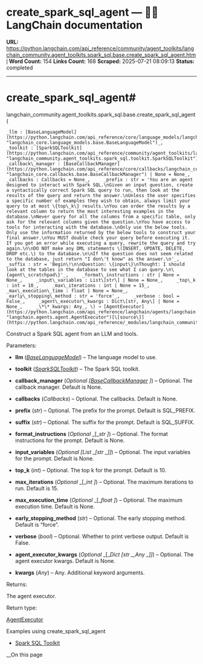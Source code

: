 # create_spark_sql_agent — 🦜🔗 LangChain  documentation

**URL:** https://python.langchain.com/api_reference/community/agent_toolkits/langchain_community.agent_toolkits.spark_sql.base.create_spark_sql_agent.html
**Word Count:** 154
**Links Count:** 168
**Scraped:** 2025-07-21 08:09:13
**Status:** completed

---

# create\_spark\_sql\_agent\#

langchain\_community.agent\_toolkits.spark\_sql.base.create\_spark\_sql\_agent\(

    _llm : [BaseLanguageModel](https://python.langchain.com/api_reference/core/language_models/langchain_core.language_models.base.BaseLanguageModel.html#langchain_core.language_models.base.BaseLanguageModel "langchain_core.language_models.base.BaseLanguageModel")_,     _toolkit : [SparkSQLToolkit](https://python.langchain.com/api_reference/community/agent_toolkits/langchain_community.agent_toolkits.spark_sql.toolkit.SparkSQLToolkit.html#langchain_community.agent_toolkits.spark_sql.toolkit.SparkSQLToolkit "langchain_community.agent_toolkits.spark_sql.toolkit.SparkSQLToolkit")_,     _callback\_manager : [BaseCallbackManager](https://python.langchain.com/api_reference/core/callbacks/langchain_core.callbacks.base.BaseCallbackManager.html#langchain_core.callbacks.base.BaseCallbackManager "langchain_core.callbacks.base.BaseCallbackManager") | None = None_,     _callbacks : Callbacks = None_,     _prefix : str = 'You are an agent designed to interact with Spark SQL.\nGiven an input question, create a syntactically correct Spark SQL query to run, then look at the results of the query and return the answer.\nUnless the user specifies a specific number of examples they wish to obtain, always limit your query to at most \{top\_k\} results.\nYou can order the results by a relevant column to return the most interesting examples in the database.\nNever query for all the columns from a specific table, only ask for the relevant columns given the question.\nYou have access to tools for interacting with the database.\nOnly use the below tools. Only use the information returned by the below tools to construct your final answer.\nYou MUST double check your query before executing it. If you get an error while executing a query, rewrite the query and try again.\n\nDO NOT make any DML statements \(INSERT, UPDATE, DELETE, DROP etc.\) to the database.\n\nIf the question does not seem related to the database, just return "I don\'t know" as the answer.\n'_,     _suffix : str = 'Begin\!\n\nQuestion: \{input\}\nThought: I should look at the tables in the database to see what I can query.\n\{agent\_scratchpad\}'_,     _format\_instructions : str | None = None_,     _input\_variables : List\[str\] | None = None_,     _top\_k : int = 10_,     _max\_iterations : int | None = 15_,     _max\_execution\_time : float | None = None_,     _early\_stopping\_method : str = 'force'_,     _verbose : bool = False_,     _agent\_executor\_kwargs : Dict\[str, Any\] | None = None_,     _\*\* kwargs: Any_, \) → [AgentExecutor](https://python.langchain.com/api_reference/langchain/agents/langchain.agents.agent.AgentExecutor.html#langchain.agents.agent.AgentExecutor "langchain.agents.agent.AgentExecutor")[\[source\]](https://python.langchain.com/api_reference/_modules/langchain_community/agent_toolkits/spark_sql/base.html#create_spark_sql_agent)\#     

Construct a Spark SQL agent from an LLM and tools.

Parameters:     

  * **llm** \([_BaseLanguageModel_](https://python.langchain.com/api_reference/core/language_models/langchain_core.language_models.base.BaseLanguageModel.html#langchain_core.language_models.base.BaseLanguageModel "langchain_core.language_models.base.BaseLanguageModel")\) – The language model to use.

  * **toolkit** \([_SparkSQLToolkit_](https://python.langchain.com/api_reference/community/agent_toolkits/langchain_community.agent_toolkits.spark_sql.toolkit.SparkSQLToolkit.html#langchain_community.agent_toolkits.spark_sql.toolkit.SparkSQLToolkit "langchain_community.agent_toolkits.spark_sql.toolkit.SparkSQLToolkit")\) – The Spark SQL toolkit.

  * **callback\_manager** \(_Optional_ _\[_[_BaseCallbackManager_](https://python.langchain.com/api_reference/core/callbacks/langchain_core.callbacks.base.BaseCallbackManager.html#langchain_core.callbacks.base.BaseCallbackManager "langchain_core.callbacks.base.BaseCallbackManager") _\]_\) – Optional. The callback manager. Default is None.

  * **callbacks** \(_Callbacks_\) – Optional. The callbacks. Default is None.

  * **prefix** \(_str_\) – Optional. The prefix for the prompt. Default is SQL\_PREFIX.

  * **suffix** \(_str_\) – Optional. The suffix for the prompt. Default is SQL\_SUFFIX.

  * **format\_instructions** \(_Optional_ _\[__str_ _\]_\) – Optional. The format instructions for the prompt. Default is None.

  * **input\_variables** \(_Optional_ _\[__List_ _\[__str_ _\]__\]_\) – Optional. The input variables for the prompt. Default is None.

  * **top\_k** \(_int_\) – Optional. The top k for the prompt. Default is 10.

  * **max\_iterations** \(_Optional_ _\[__int_ _\]_\) – Optional. The maximum iterations to run. Default is 15.

  * **max\_execution\_time** \(_Optional_ _\[__float_ _\]_\) – Optional. The maximum execution time. Default is None.

  * **early\_stopping\_method** \(_str_\) – Optional. The early stopping method. Default is “force”.

  * **verbose** \(_bool_\) – Optional. Whether to print verbose output. Default is False.

  * **agent\_executor\_kwargs** \(_Optional_ _\[__Dict_ _\[__str_ _,__Any_ _\]__\]_\) – Optional. The agent executor kwargs. Default is None.

  * **kwargs** \(_Any_\) – Any. Additional keyword arguments.

Returns:     

The agent executor.

Return type:     

[AgentExecutor](https://python.langchain.com/api_reference/langchain/agents/langchain.agents.agent.AgentExecutor.html#langchain.agents.agent.AgentExecutor "langchain.agents.agent.AgentExecutor")

Examples using create\_spark\_sql\_agent

  * [Spark SQL Toolkit](https://python.langchain.com/docs/integrations/tools/spark_sql/)

__On this page